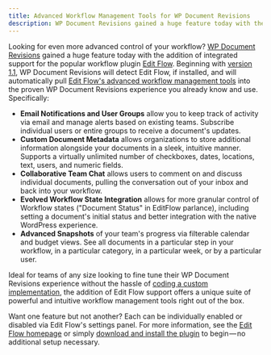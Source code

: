 ```yaml
---
title: Advanced Workflow Management Tools for WP Document Revisions
description: WP Document Revisions gained a huge feature today with the addition of integrated support for the popular workflow plugin Edit Flow
---
```


Looking for even more advanced control of your workflow? [WP Document Revisions](https://ben.balter.com/2011/08/29/wp-document-revisions-document-management-version-control-wordpress/ "WP Document Revisions — Document Management & Version Control for WordPress") gained a huge feature today with the addition of integrated support for the popular workflow plugin [Edit Flow](http://editflow.org). Beginning with [version 1.1](http://wordpress.org/extend/plugins/wp-document-revisions/), WP Document Revisions will detect Edit Flow, if installed, and will automatically pull [Edit Flow's advanced workflow management tools](http://wordpress.org/extend/plugins/edit-flow/screenshots/) into the proven WP Document Revisions experience you already know and use. Specifically:

* **Email Notifications and User Groups** allow you to keep track of activity via email and manage alerts based on existing teams. Subscribe individual users or entire groups to receive a document's updates.
* **Custom Document Metadata** allows organizations to store additional information alongside your documents in a sleek, intuitive manner. Supports a virtually unlimited number of checkboxes, dates, locations, text, users, and numeric fields.
* **Collaborative Team Chat** allows users to comment on and discuss individual documents, pulling the conversation out of your inbox and back into your workflow.
* **Evolved Workflow State Integration** allows for more granular control of Workflow states ("Document Status" in EditFlow parlance), including setting a document's initial status and better integration with the native WordPress experience.
* **Advanced Snapshots** of your team's progress via filterable calendar and budget views. See all documents in a particular step in your workflow, in a particular category, in a particular week, or by a particular user.

Ideal for teams of any size looking to fine tune their WP Document Revisions experience without the hassle of [coding a custom implementation](https://github.com/benbalter/WP-Document-Revisions-Code-Cookbook), the addition of Edit Flow support offers a unique suite of powerful and intuitive workflow management tools right out of the box.

Want one feature but not another? Each can be individually enabled or disabled via Edit Flow's settings panel. For more information, see the [Edit Flow homepage](http://editflow.org/) or simply [download and install the plugin](http://wordpress.org/extend/plugins/edit-flow/) to begin — no additional setup necessary.

